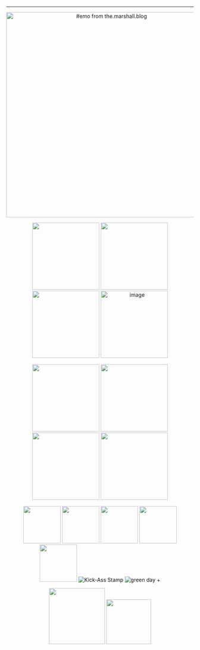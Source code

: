 ---

<p align="center">    
<img width=550 src="https://64.media.tumblr.com/1d45e28074b2019de255d6d5969cc1f0/096d65bcceda6992-24/s500x750/d8bf78e9a9d77b673a4c9d6bfacd526d4f47e79a.gifv" alt="#emo from the.marshall.blog"/>
</p>


<p align="center">
 <img width=180 src="https://64.media.tumblr.com/5b0ef7697e995cb9cdbc48c36b70a08a/3468d393c0aae127-96/s250x400/b611ef8b9b89ab941d261419b80d73c5c2d6eb35.gifv"/> <img width=180 src="https://github.com/kartticus/kartticus/assets/100049393/51690024-0246-4c5e-b01a-0452cc093308"/> <img width=180 src="https://github.com/kartticus/kartticus/assets/100049393/a2f9a06e-3eb8-4604-9196-a48bee8a96fa"/>  <img width=180 src="https://64.media.tumblr.com/f015478727328d3a6aa71ae7ad3314ea/6f9e7505f82bc822-4c/s250x400/f73bd64e066b481d2b0a16161565dc9139023a98.gifv" alt="image"/>
</p>


<p align="center">
<img width=180 src="https://github.com/kartticus/kartticus/assets/100049393/2f52396f-19f3-46f4-95bb-f17c6c1df4cb"/>
<img width=180 src="https://64.media.tumblr.com/cd076c011948c7e4847449e94b75f96f/a364ac8eef42b0d9-43/s250x400/a3aebe832db873ddb856900bc32f69c200f897f4.gifv"/> <img width=180 src="https://github.com/kartticus/kartticus/assets/100049393/e49963c7-b59f-4b4c-b24d-3521b7051666"> <img width=180 src="https://64.media.tumblr.com/52f45a5a5f0e288c8eacd17f3fdfed6d/89efc0c143c702a7-f5/s250x400/ea7fad2bc6f9ba1538ae804e7034eb3ffcda1da8.gifv"/> 
</p>



<p align="center">
<img width=100 src="https://github.com/kartticus/kartticus/assets/100049393/39d9af3e-01e5-4c23-83a8-f7c5e03a1b83"> <img width=100 src="https://64.media.tumblr.com/4310a8e108e8b5e0c0e75f2f0b119451/58c370afcaeb963c-e9/s100x200/98e56125589726932c16b9406807e6a35d4fbbe0.gifv"> <img width=100 src="https://github.com/kartticus/kartticus/assets/100049393/d574ba3f-9666-49cd-913c-08885e1659df"> <img width=100 src="https://github.com/kartticus/kartticus/assets/100049393/20480643-3161-425d-b4b0-4642bb439d92"> <img width=100 src="https://64.media.tumblr.com/d7a3d1531251eaa9c846b014186ce0da/ac4ceda43d25e75b-1b/s100x200/f75afd499c576fd445236ae311025c989c076234.gifv">
 <img src="https://images-wixmp-ed30a86b8c4ca887773594c2.wixmp.com/f/773d13b3-9893-429b-a3aa-98d8ad7a8eec/d34h0zc-2cde4915-ae2a-45f7-bdc1-5d55bcbe9bf3.gif?token=eyJ0eXAiOiJKV1QiLCJhbGciOiJIUzI1NiJ9.eyJzdWIiOiJ1cm46YXBwOjdlMGQxODg5ODIyNjQzNzNhNWYwZDQxNWVhMGQyNmUwIiwiaXNzIjoidXJuOmFwcDo3ZTBkMTg4OTgyMjY0MzczYTVmMGQ0MTVlYTBkMjZlMCIsIm9iaiI6W1t7InBhdGgiOiJcL2ZcLzc3M2QxM2IzLTk4OTMtNDI5Yi1hM2FhLTk4ZDhhZDdhOGVlY1wvZDM0aDB6Yy0yY2RlNDkxNS1hZTJhLTQ1ZjctYmRjMS01ZDU1YmNiZTliZjMuZ2lmIn1dXSwiYXVkIjpbInVybjpzZXJ2aWNlOmZpbGUuZG93bmxvYWQiXX0.e5bOxT2IR2wPApydGFXHLyGjUzPtB7ICFN6p96panzk" alt="Kick-Ass Stamp"/> <img src="https://images-wixmp-ed30a86b8c4ca887773594c2.wixmp.com/f/7a1cf68b-7d6f-4abb-8ddb-37e2449fb7d0/dqb6ke-61586ca2-331f-4099-920e-a1702930dfc7.jpg?token=eyJ0eXAiOiJKV1QiLCJhbGciOiJIUzI1NiJ9.eyJzdWIiOiJ1cm46YXBwOjdlMGQxODg5ODIyNjQzNzNhNWYwZDQxNWVhMGQyNmUwIiwiaXNzIjoidXJuOmFwcDo3ZTBkMTg4OTgyMjY0MzczYTVmMGQ0MTVlYTBkMjZlMCIsIm9iaiI6W1t7InBhdGgiOiJcL2ZcLzdhMWNmNjhiLTdkNmYtNGFiYi04ZGRiLTM3ZTI0NDlmYjdkMFwvZHFiNmtlLTYxNTg2Y2EyLTMzMWYtNDA5OS05MjBlLWExNzAyOTMwZGZjNy5qcGcifV1dLCJhdWQiOlsidXJuOnNlcnZpY2U6ZmlsZS5kb3dubG9hZCJdfQ.aoLWNixv8WI4w5TL6kksqVzEQggGIAscFcYDLcrjjdg" alt="green day +"/>
</p>




<p align="center">
<img width=150 src="https://github.com/kartticus/kartticus/assets/100049393/1eef609d-fb63-4af6-830f-fcc37401c242"/> <img width=120 src="https://github.com/kartticus/kartticus/assets/100049393/073d19ec-a3b4-4bff-90af-3eb4cf03d44e"/> 

</p>





